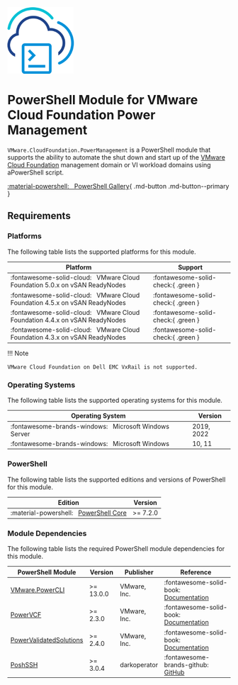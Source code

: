 <!-- markdownlint-disable first-line-h1 no-inline-html -->

<img src="assets/images/icon-color.svg" alt="PowerShell Module for VMware Cloud Foundation Power Management" width="150">

# PowerShell Module for VMware Cloud Foundation Power Management

`VMware.CloudFoundation.PowerManagement` is a PowerShell module that supports the ability to automate the shut down and start up of the [VMware Cloud Foundatiоn][docs-vmware-cloud-foundation]  management domain or VI workload domains using aPowerShell script.

[:material-powershell: &nbsp; PowerShell Gallery][psgallery-module-power-management]{ .md-button .md-button--primary }

## Requirements

### Platforms

The following table lists the supported platforms for this module.

Platform                                                     | Support
-------------------------------------------------------------|------------------------------------
:fontawesome-solid-cloud: &nbsp; VMware Cloud Foundation 5.0.x on vSAN ReadyNodes | :fontawesome-solid-check:{ .green }
:fontawesome-solid-cloud: &nbsp; VMware Cloud Foundation 4.5.x on vSAN ReadyNodes | :fontawesome-solid-check:{ .green }
:fontawesome-solid-cloud: &nbsp; VMware Cloud Foundation 4.4.x on vSAN ReadyNodes | :fontawesome-solid-check:{ .green }
:fontawesome-solid-cloud: &nbsp; VMware Cloud Foundation 4.3.x on vSAN ReadyNodes | :fontawesome-solid-check:{ .green }

!!! Note

    VMware Cloud Foundation on Dell EMC VxRail is not supported.

### Operating Systems

The following table lists the supported operating systems for this module.

Operating System                                                       | Version
-----------------------------------------------------------------------|-----------
:fontawesome-brands-windows: &nbsp; Microsoft Windows Server           | 2019, 2022
:fontawesome-brands-windows: &nbsp; Microsoft Windows                  | 10, 11

### PowerShell

The following table lists the supported editions and versions of PowerShell for this module.

Edition                                                                           | Version
----------------------------------------------------------------------------------|----------
:material-powershell: &nbsp; [PowerShell Core][microsoft-powershell]              | >= 7.2.0

### Module Dependencies

The following table lists the required PowerShell module dependencies for this module.

PowerShell Module                                    | Version   | Publisher    | Reference
-----------------------------------------------------|-----------|--------------|---------------------------------------------------------------------------
[VMware.PowerCLI][psgallery-module-powercli]         | >= 13.0.0 | VMware, Inc. | :fontawesome-solid-book: &nbsp; [Documentation][developer-module-powercli]
[PowerVCF][psgallery-module-powervcf]                | >= 2.3.0  | VMware, Inc. | :fontawesome-solid-book: &nbsp; [Documentation][docs-module-powervcf]
[PowerValidatedSolutions][psgallery-module-pvs]      | >= 2.4.0  | VMware, Inc. | :fontawesome-solid-book: &nbsp; [Documentation][docs-module-pvs]
[PoshSSH][psgallery-module-poshssh]                  | >= 3.0.4  | darkoperator | :fontawesome-brands-github: &nbsp; [GitHub][github-module-poshssh]

[docs-module-powervcf]: https://vmware.github.io/powershell-module-for-vmware-cloud-foundation
[docs-module-pvs]: https://vmware-samples.github.io/power-validated-solutions-for-cloud-foundation
[docs-vmware-cloud-foundation]: https://docs.vmware.com/en/VMware-Cloud-Foundation/index.html
[microsoft-powershell]: https://docs.microsoft.com/en-us/powershell
[psgallery-module-powercli]: https://www.powershellgallery.com/packages/VMware.PowerCLI
[psgallery-module-powervcf]: https://www.powershellgallery.com/packages/PowerVCF
[psgallery-module-power-management]: https://www.powershellgallery.com/packages/VMware.CloudFoundation.PowerManagement
[psgallery-module-pvs]: https://www.powershellgallery.com/packages/PowerValidatedSolutions
[psgallery-module-poshssh]: https://www.powershellgallery.com/packages/Posh-SSH
[developer-module-powercli]: https://developer.vmware.com/tool/vmware-powercli
[github-module-poshssh]: https://github.com/darkoperator/Posh-SSH
